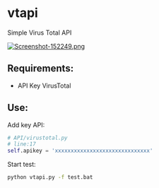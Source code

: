 # vtapi
Simple Virus Total API

[![Screenshot-152249.png](https://s26.postimg.org/hzkyre87d/Screenshot-152249.png)](https://postimg.org/image/uqz4xwhz9/)

## Requirements:
+ API Key VirusTotal

## Use:
Add key API:
```python
# API/virustotal.py
# line:17
self.apikey = 'xxxxxxxxxxxxxxxxxxxxxxxxxxxxxx'
```
Start test:
```bash
python vtapi.py -f test.bat
```
